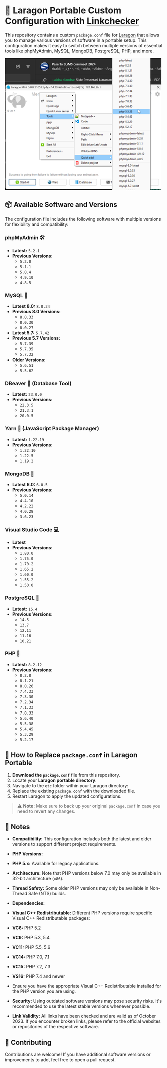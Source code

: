 # 🚀 Laragon Portable Custom Configuration with [Linkchecker](https://github.com/adeism/link-checker)

This repository contains a custom `package.conf` file for [Laragon](https://laragon.org/) that allows you to manage various versions of software in a portable setup. This configuration makes it easy to switch between multiple versions of essential tools like phpMyAdmin, MySQL, MongoDB, PostgreSQL, PHP, and more.


<img src="https://github.com/adeism/laragon-packages.conf/blob/main/image.png" alt="Laragon Packages" width="500" />

## 📦 Available Software and Versions

The configuration file includes the following software with multiple versions for flexibility and compatibility:

### **phpMyAdmin** 🛠️

- **Latest:** `5.2.1`
- **Previous Versions:**
  - `5.2.0`
  - `5.1.1`
  - `5.0.4`
  - `4.9.10`
  - `4.8.5`

### **MySQL** 🐬

- **Latest 8.0:** `8.0.34`
- **Previous 8.0 Versions:**
  - `8.0.33`
  - `8.0.30`
  - `8.0.27`
- **Latest 5.7:** `5.7.42`
- **Previous 5.7 Versions:**
  - `5.7.39`
  - `5.7.35`
  - `5.7.32`
- **Older Versions:**
  - `5.6.51`
  - `5.5.62`

### **DBeaver** 🐤 (Database Tool)

- **Latest:** `23.0.0`
- **Previous Versions:**
  - `22.3.5`
  - `21.3.1`
  - `20.0.5`

### **Yarn** 🧶 (JavaScript Package Manager)

- **Latest:** `1.22.19`
- **Previous Versions:**
  - `1.22.10`
  - `1.22.5`
  - `1.19.2`

### **MongoDB** 🍃

- **Latest 6.0:** `6.0.5`
- **Previous Versions:**
  - `5.0.14`
  - `4.4.10`
  - `4.2.22`
  - `4.0.28`
  - `3.6.23`

### **Visual Studio Code** 💻

- **Latest**
- **Previous Versions:**
  - `1.80.0`
  - `1.75.0`
  - `1.70.2`
  - `1.65.2`
  - `1.60.0`
  - `1.55.2`
  - `1.50.0`

### **PostgreSQL** 🐘

- **Latest:** `15.4`
- **Previous Versions:**
  - `14.5`
  - `13.7`
  - `12.11`
  - `11.16`
  - `10.21`

### **PHP** 🐘

- **Latest:** `8.2.12`
- **Previous Versions:**
  - `8.2.8`
  - `8.1.21`
  - `8.0.26`
  - `7.4.33`
  - `7.3.30`
  - `7.2.34`
  - `7.1.33`
  - `7.0.33`
  - `5.6.40`
  - `5.5.38`
  - `5.4.45`
  - `5.3.29`
  - `5.2.17`

## 🔧 How to Replace `package.conf` in Laragon Portable

1. **Download the `package.conf`** file from this repository.
2. Locate your **Laragon portable directory**.
3. Navigate to the `etc` folder within your Laragon directory:
4. Replace the existing `package.conf` with the downloaded file.
5. Restart Laragon to apply the updated configurations.

> ⚠️ **Note:** Make sure to back up your original `package.conf` in case you need to revert any changes.

## 📝 Notes

- **Compatibility:** This configuration includes both the latest and older versions to support different project requirements.

- **PHP Versions:**
- **PHP 5.x:** Available for legacy applications.
- **Architecture:** Note that PHP versions below 7.0 may only be available in 32-bit architecture (`x86`).
- **Thread Safety:** Some older PHP versions may only be available in Non-Thread Safe (NTS) builds.

- **Dependencies:**
- **Visual C++ Redistributable:** Different PHP versions require specific Visual C++ Redistributable packages:
 - **VC6:** PHP 5.2
 - **VC9:** PHP 5.3, 5.4
 - **VC11:** PHP 5.5, 5.6
 - **VC14:** PHP 7.0, 7.1
 - **VC15:** PHP 7.2, 7.3
 - **VS16:** PHP 7.4 and newer
- Ensure you have the appropriate Visual C++ Redistributable installed for the PHP version you are using.

- **Security:** Using outdated software versions may pose security risks. It's recommended to use the latest stable versions whenever possible.

- **Link Validity:** All links have been checked and are valid as of October 2023. If you encounter broken links, please refer to the official websites or repositories of the respective software.

## 🤝 Contributing

Contributions are welcome! If you have additional software versions or improvements to add, feel free to open a pull request.

